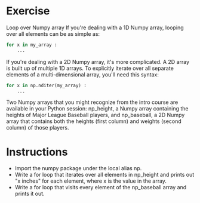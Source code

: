 # Exercise

Loop over Numpy array
If you're dealing with a 1D Numpy array, looping over all elements can be as simple as:
```python
for x in my_array :
    ...
```

If you're dealing with a 2D Numpy array, it's more complicated. A 2D array is built up of multiple 1D arrays. To explicitly iterate over all separate elements of a multi-dimensional array, you'll need this syntax:

```python
for x in np.nditer(my_array) :
    ...
```

Two Numpy arrays that you might recognize from the intro course are available in your Python session: np_height, a Numpy array containing the heights of Major League Baseball players, and np_baseball, a 2D Numpy array that contains both the heights (first column) and weights (second column) of those players.

# Instructions
- Import the numpy package under the local alias np.
- Write a for loop that iterates over all elements in np_height and prints out "x inches" for each element, where x is the value in the array.
- Write a for loop that visits every element of the np_baseball array and prints it out.

